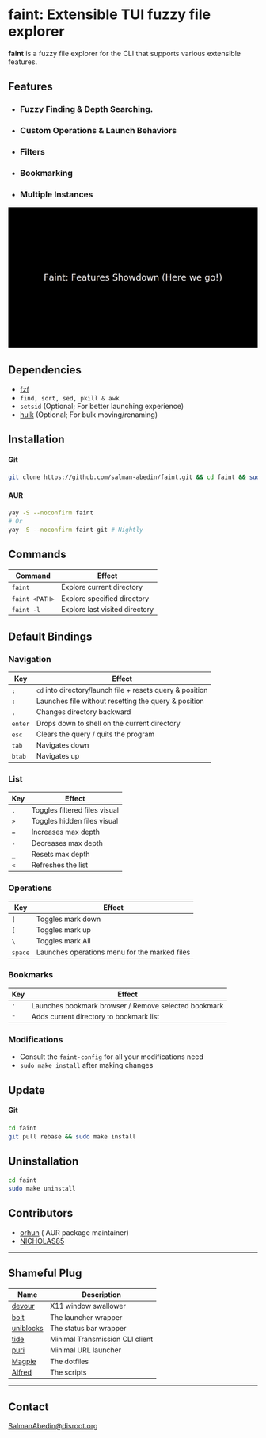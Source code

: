 # faint: Extensible TUI fuzzy file explorer

**faint** is a fuzzy file explorer for the CLI that supports various extensible features.

## Features

-  ### Fuzzy Finding & Depth Searching.

-  ### Custom Operations & Launch Behaviors

-  ### Filters

-  ### Bookmarking

-  ### Multiple Instances

![](demo.gif)

## Dependencies

-  [fzf](https://github.com/junegunn/fzf)
-  `find, sort, sed, pkill & awk`
-  `setsid` (Optional; For better launching experience)
-  [hulk](https://github.com/salman-abedin/alfred/blob/master/src/hulk) (Optional; For bulk moving/renaming)

## Installation

#### Git

```sh
git clone https://github.com/salman-abedin/faint.git && cd faint && sudo make install
```

#### AUR

```sh
yay -S --noconfirm faint
# Or
yay -S --noconfirm faint-git # Nightly
```

## Commands

| Command        | Effect                         |
| -------------- | ------------------------------ |
| `faint`        | Explore current directory      |
| `faint <PATH>` | Explore specified directory    |
| `faint -l`     | Explore last visited directory |

## Default Bindings

### Navigation

| Key     | Effect                                                    |
| ------- | --------------------------------------------------------- |
| `;`     | `cd` into directory/launch file + resets query & position |
| `:`     | Launches file without resetting the query & position      |
| `,`     | Changes directory backward                                |
| `enter` | Drops down to shell on the current directory              |
| `esc`   | Clears the query / quits the program                      |
| `tab`   | Navigates down                                            |
| `btab`  | Navigates up                                              |

### List

| Key | Effect                        |
| --- | ----------------------------- |
| `.` | Toggles filtered files visual |
| `>` | Toggles hidden files visual   |
| `=` | Increases max depth           |
| `-` | Decreases max depth           |
| `_` | Resets max depth              |
| `<` | Refreshes the list            |

### Operations

| Key     | Effect                                        |
| ------- | --------------------------------------------- |
| `]`     | Toggles mark down                             |
| `[`     | Toggles mark up                               |
| `\`     | Toggles mark All                              |
| `space` | Launches operations menu for the marked files |

### Bookmarks

| Key | Effect                                               |
| --- | ---------------------------------------------------- |
| `'` | Launches bookmark browser / Remove selected bookmark |
| `"` | Adds current directory to bookmark list              |

### Modifications

-  Consult the `faint-config` for all your modifications need
-  `sudo make install` after making changes

## Update

#### Git

```sh
cd faint
git pull rebase && sudo make install
```

## Uninstallation

```sh
cd faint
sudo make uninstall
```

## Contributors

-  [orhun](https://github.com/orhun) ( AUR package maintainer)
-  [NICHOLAS85](https://github.com/NICHOLAS85)

---

## Shameful Plug

| Name                                                    | Description                     |
| ------------------------------------------------------- | ------------------------------- |
| [devour](https://github.com/salman-abedin/devour)       | X11 window swallower            |
| [bolt](https://github.com/salman-abedin/bolt)           | The launcher wrapper            |
| [uniblocks](https://github.com/salman-abedin/uniblocks) | The status bar wrapper          |
| [tide](https://github.com/salman-abedin/tide)           | Minimal Transmission CLI client |
| [puri](https://github.com/salman-abedin/puri)           | Minimal URL launcher            |
| [Magpie](https://github.com/salman-abedin/magpie)       | The dotfiles                    |
| [Alfred](https://github.com/salman-abedin/alfred)       | The scripts                     |

---

## Contact

SalmanAbedin@disroot.org
